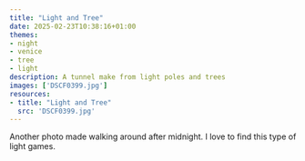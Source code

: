 ```yaml
---
title: "Light and Tree"
date: 2025-02-23T10:38:16+01:00
themes:
- night
- venice
- tree
- light
description: A tunnel make from light poles and trees
images: ['DSCF0399.jpg']
resources:
- title: "Light and Tree"
  src: 'DSCF0399.jpg'
---
```


Another photo made walking around after midnight.
I love to find this type of light games.
